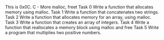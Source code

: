 This is 0x0C. C - More malloc, freet
Task 0 Write a function that allocates memory using malloc.
Task 1 Write a function that concatenates two strings.
Task 2 Write a function that allocates memory for an array, using malloc.
Task 3 Write a function that creates an array of integers.
Task 4 Write a function that reallocates a memory block using malloc and free
Task 5 Write a program that multiplies two positive numbers. 
